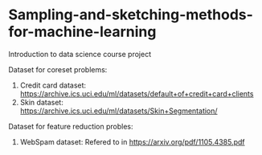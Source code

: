 # Sampling-and-sketching-methods-for-machine-learning
Introduction to data science course project

Dataset for coreset problems:
1. Credit card dataset: https://archive.ics.uci.edu/ml/datasets/default+of+credit+card+clients
2. Skin dataset: https://archive.ics.uci.edu/ml/datasets/Skin+Segmentation/

Dataset for feature reduction probles:
1. WebSpam dataset: Refered to in https://arxiv.org/pdf/1105.4385.pdf

